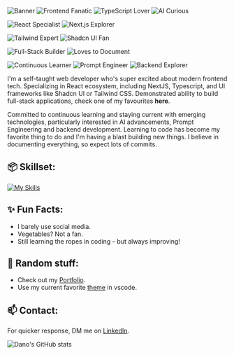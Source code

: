 ![Banner](https://i.imgur.com/1sqc4X1.png)
![Frontend Fanatic](https://img.shields.io/badge/Frontend-Fanatic-f94d5c?style=flat&logo=html5&logoColor=white) ![TypeScript Lover](https://img.shields.io/badge/TypeScript-Lover-3178C6?style=flat&logo=typescript&logoColor=white) ![AI Curious](https://img.shields.io/badge/AI-Curious-ff007f?style=flat&logo=openai&logoColor=white)


 ![React Specialist](https://img.shields.io/badge/React-Specialist-00c7ff?style=flat&logo=react&logoColor=white) ![Next.js Explorer](https://img.shields.io/badge/Next.js-Explorer-000?style=flat&logo=next.js&logoColor=white)

 ![Tailwind Expert](https://img.shields.io/badge/Tailwind-Expert-06b6d4?style=flat&logo=tailwindcss&logoColor=white) ![Shadcn UI Fan](https://img.shields.io/badge/Shadcn-UI-Fan-4f46e5?style=flat&logo=css3&logoColor=white)

![Full-Stack Builder](https://img.shields.io/badge/Full--Stack-Builder-fdae33?style=flat&logo=vercel&logoColor=white)  ![Loves to Document](https://img.shields.io/badge/Loves-to%20Document-4caf50?style=flat&logo=markdown&logoColor=white)

![Continuous Learner](https://img.shields.io/badge/Continuous-Learner-007acc?style=flat&logo=visual-studio-code&logoColor=white) ![Prompt Engineer](https://img.shields.io/badge/Prompt-Engineer-f39c12?style=flat&logo=openai&logoColor=white) ![Backend Explorer](https://img.shields.io/badge/Backend-Explorer-ff7675?style=flat&logo=node.js&logoColor=white)

I'm a self-taught web developer who's super excited about modern frontend tech. Specializing in React ecosystem, including NextJS, Typescript, and UI frameworks like Shadcn UI or Tailwind CSS. Demonstrated ability to build full-stack applications, check one of my favourites **here**. 

Committed to continuous learning and staying current with emerging technologies, particularly interested in AI advancements, Prompt Engineering and backend development. Learning to code has become my favorite thing to do and I'm having a blast building new things. I believe in documenting everything, so expect lots of commits.

## 📦 Skillset:
[![My Skills](https://skillicons.dev/icons?i=html,css,js,ts,react,nextjs,redux,tailwind,figma,jest,graphql,git)](https://skillicons.dev)

## ✨ Fun Facts:
- I barely use social media.
- Vegetables? Not a fan.
- Still learning the ropes in coding – but always improving!

## 🎨 Random stuff:
- Check out my [Portfolio](https://daniel-webportfolio.hu).
- Use my current favorite [theme](https://marketplace.visualstudio.com/items?itemName=astro-build.houston) in vscode.

## 📫 Contact:
For quicker response, DM me on [LinkedIn](http://linkedin.com).

![Dano's GitHub stats](https://github-readme-stats.vercel.app/api?username=dan0dev&show_icons=true&theme=dark)






